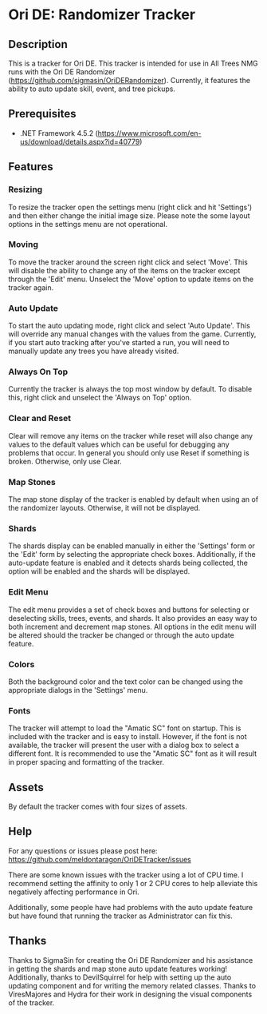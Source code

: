 ﻿# Ori DE: Randomizer Tracker

## Description
This is a tracker for Ori DE. This tracker is intended for use in
All Trees NMG runs with the Ori DE Randomizer (https://github.com/sigmasin/OriDERandomizer). Currently, it features the ability to auto update skill, event, and tree pickups.

## Prerequisites
+ .NET Framework 4.5.2 (https://www.microsoft.com/en-us/download/details.aspx?id=40779)

## Features

### Resizing
To resize the tracker open the settings menu (right click and hit 'Settings') and then either change the initial image size. Please note the some layout options in the settings menu are not operational.

### Moving
To move the tracker around the screen right click and select 'Move'. This will disable the ability to change any of the items on the tracker except through the 'Edit' menu. Unselect the 'Move' option to update items on the tracker again.

### Auto Update
To start the auto updating mode, right click and select 'Auto Update'. This will override any manual changes with the values from the game. Currently, if you start auto tracking after you've started a run, you will need to manually update any trees you have already visited.

### Always On Top
Currently the tracker is always the top most window by default. To disable this, right click and unselect the 'Always on Top' option.

### Clear and Reset
Clear will remove any items on the tracker while reset will also change any values to the default values which can be useful for debugging any problems that occur. In general you should only use Reset if something is broken. Otherwise, only use Clear.

### Map Stones
The map stone display of the tracker is enabled by default when using an of the randomizer layouts. Otherwise, it will not be displayed.

### Shards
The shards display can be enabled manually in either the 'Settings' form or the 'Edit' form by selecting the appropriate check boxes. Additionally, if the auto-update feature is enabled and it detects shards being collected, the option will be enabled and the shards will be displayed.

### Edit Menu
The edit menu provides a set of check boxes and buttons for selecting or deselecting skills, trees, events, and shards. It also provides an easy way to both increment and decrement map stones. All options in the edit menu will be altered should the tracker be changed or through the auto update feature.

### Colors
Both the background color and the text color can be changed using the appropriate dialogs in the 'Settings' menu.

### Fonts
The tracker will attempt to load the "Amatic SC" font on startup. This is included with the tracker and is easy to install. However, if the font is not available, the tracker will present the user with a dialog box to select a different font. It is recommended to use the "Amatic SC" font as it will result in proper spacing and formatting of the tracker.

## Assets
By default the tracker comes with four sizes of assets.

## Help
For any questions or issues please post here:
https://github.com/meldontaragon/OriDETracker/issues

There are some known issues with the tracker using a lot of CPU time. I recommend setting the affinity to only 1 or 2 CPU cores to help alleviate this negatively affecting performance in Ori.

Additionally, some people have had problems with the auto update feature but have found that running the tracker as Administrator can fix this.

## Thanks
Thanks to SigmaSin for creating the Ori DE Randomizer and his assistance in getting the shards and map stone auto update features working! Additionally, thanks to DevilSquirrel for help with setting up the auto updating component and for writing the memory related classes. Thanks to ViresMajores and Hydra for their work in designing the visual components of the tracker.
